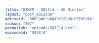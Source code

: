 ```yaml
---
title: "HIMYM - S07E14 - 46 Minutes"
layout: "post_episode"
gdriveid: "0B0EpbHcwk0ARV19GdUtDZEdEdkk"
season: "S07"
permalink: "episode/S07E14.html"
episodeid: "S07E14"
---
```

